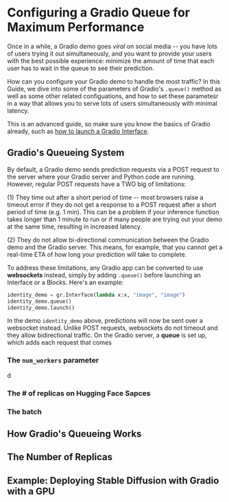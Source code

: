 # Configuring a Gradio Queue for Maximum Performance

Once in a while, a Gradio demo goes *viral* on social media -- you have lots of users trying
it out simultaneously, and you want to provide your users with the best possible experience:
minimize the amount of time that each user has to wait in the queue to see their prediction.

How can you configure your Gradio demo to handle the most traffic? In this Guide, we dive into some of the parameters of Gradio's `.queue()` method as well as some other related configuations, and
how to set these parametesr in a way that allows you to serve lots of users simultaneously with
minimal latency.

This is an advanced guide, so make sure you know the basics of Gradio already, such as
[how to launch a Gradio Interface]().

## Gradio's Queueing System

By default, a Gradio demo sends prediction requests via a POST request to the server where
your Gradio server and Python code are running. However, regular POST requests have a TWO big
of limitations:

(1) They time out after a short period of time -- most browsers raise a timeout error
if they do not get a response to a POST request after a short period of time (e.g. 1 min).
This can be a problem if your inference function takes longer than 1 minute to run or
if many people are trying out your demo at the same time, resulting in increased latency.

(2) They do not allow bi-directional communication between the Gradio demo and the Gradio server.
This means, for example, that you cannot get a real-time ETA of how long your prediction
will take to complete.

To address these limitations, any Gradio app can be converted to use **websockets** instead,
simply by adding `.queue()` before launching an Interface or a Blocks. Here's an example:

```py
identity_demo = gr.Interface(lambda x:x, "image", "image")
identity_demo.queue()
identity_demo.launch()
```

In the demo `identity_demo` above, predictions will now be sent over a websocket instead.
Unlike POST requests, websockets do not timeout and they allow bidirectional traffic. On the
Gradio server, a **queue** is set up, which adds each request that comes 

### The `num_workers` parameter

d

### The # of replicas on Hugging Face Sapces

### The batch

## How Gradio's Queueing Works

## The Number of Replicas

## Example: Deploying Stable Diffusion with Gradio with a GPU


